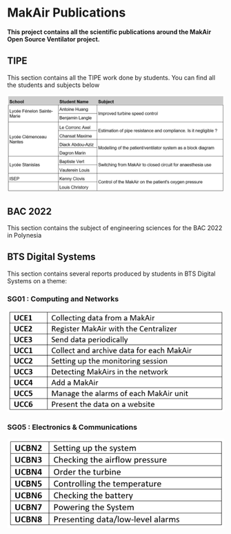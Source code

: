 # MakAir Publications

**This project contains all the scientific publications around the MakAir Open Source Ventilator project.**

## TIPE

This section contains all the TIPE work done by students. You can find all the students and subjects below

![Tableau des étudiants](https://github.com/LoanBoutry/TIPE/blob/cd2eb68c7ae77001b887860c6b24f63241d841e4/Student_TIPE.png)


## BAC 2022

This section contains the subject of engineering sciences for the BAC 2022 in Polynesia  

## BTS Digital Systems

This section contains several reports produced by students in BTS Digital Systems on a theme: 

### SG01 : Computing and Networks

![Tableau des Tâches](https://github.com/LoanBoutry/TIPE/blob/776bb6136170a71e7f0f92dcebe7c28d776670ff/Usecase%20SG01.png)

### SG05 : Electronics & Communications

![Tableau des Tâches](https://github.com/LoanBoutry/TIPE/blob/1572cf230bc884c00f0c8e6e1f7e7fdac10f3aea/Usecase%20SG05.png)
